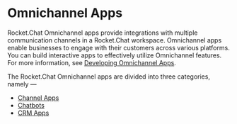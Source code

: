 # Omnichannel Apps

Rocket.Chat Omnichannel apps provide integrations with multiple communication channels in a Rocket.Chat workspace. Omnichannel apps enable businesses to engage with their customers across various platforms. You can build interactive apps to effectively utilize Omnichannel features. For more information, see [Developing Omnichannel Apps](../omnichannel/developing-omnichannel-apps/).

The Rocket.Chat Omnichannel apps are divided into three categories, namely —

* [Channel Apps](../omnichannel/developing-omnichannel-apps/channel-apps.md)
* [Chatbots](../omnichannel/developing-omnichannel-apps/chatbots.md)
* [CRM Apps](../omnichannel/developing-omnichannel-apps/crm-apps.md)
